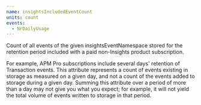 ```yaml
---
name: insightsIncludedEventCount
units: count
events:
  - NrDailyUsage
---
```


Count of all events of the given insightsEventNamespace stored for the retention period included with a paid non-Insights product subscription.

For example, APM Pro subscriptions include several days' retention of Transaction events. This attribute represents a count of events existing in storage as measured on a given day, and not a count of the events added to storage during a given day. Summing this attribute over a period of more than a day may not give you what you expect; for example, it will not yield the total volume of events written to storage in that period.